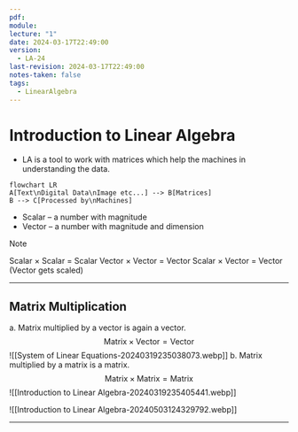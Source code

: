 ```yaml
---
pdf: 
module: 
lecture: "1"
date: 2024-03-17T22:49:00
version:
  - LA-24
last-revision: 2024-03-17T22:49:00
notes-taken: false
tags:
  - LinearAlgebra
---
```

# Introduction to Linear Algebra

- LA is a tool to work with matrices which help the machines in understanding the data.

```merm
flowchart LR
A[Text\nDigital Data\nImage etc...] --> B[Matrices]
B --> C[Processed by\nMachines]
```

- Scalar – a number with magnitude 
- Vector – a number with magnitude and dimension

> [!NOTE]
> Scalar $\times$ Scalar = Scalar
> Vector $\times$ Vector = Vector
> Scalar $\times$ Vector = Vector (Vector gets scaled)

---
## Matrix Multiplication

a. Matrix multiplied by a vector is again a vector.
$$
\text {Matrix} \times \text{Vector} = \text{Vector}
$$
![[System of Linear Equations-20240319235038073.webp]]
b. Matrix multiplied by a matrix is a matrix.
$$
\text {Matrix} \times \text{Matrix} = \text{Matrix}
$$
![[Introduction to Linear Algebra-20240319235405441.webp]]

![[Introduction to Linear Algebra-20240503124329792.webp]]

---
